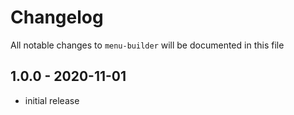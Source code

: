# Changelog

All notable changes to `menu-builder` will be documented in this file

## 1.0.0 - 2020-11-01

- initial release
